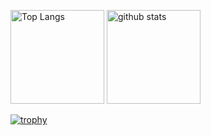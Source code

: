 <p align="left"> 
  <img alt="Top Langs" height="150px" src="https://github-readme-stats.vercel.app/api/top-langs/?username=fujisawatk&layout=compact&theme=radical&hide=ruby,html,css,scss,javascript,shell" />
  <img alt="github stats" height="150px" src="https://github-readme-stats.vercel.app/api?username=fujisawatk&theme=radical&show_icons=true" />
</p>

[![trophy](https://github-profile-trophy.vercel.app/?username=fujisawatk&theme=radical&column=7)](https://github.com/ryo-ma/github-profile-trophy)
